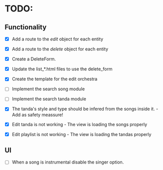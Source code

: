 # TODO:

## Functionality
- [x] Add a route to the *edit* object for each entity
- [x] Add a route to the *delete* object for each entity
- [x] Create a DeleteForm.
- [x] Update the list_*.html files to use the delete_form
- [x] Create the template for the edit orchestra
- [ ] Implement the search song module
- [ ] Implement the search tanda module
- [x] The tanda's style and type should be infered from the songs inside it. - Add as safety meassure! 

- [x] Edit tanda is not working -  The view is loading the songs properly
- [x] Edit playlist is not working - The view is loading the tandas properly

## UI
- [ ] When a song is instrumental disable the singer option.

